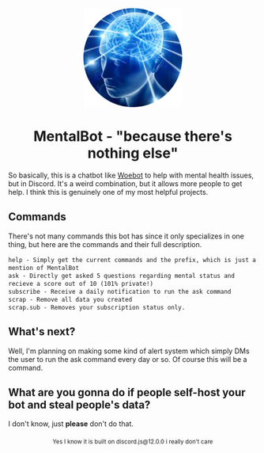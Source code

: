 <div align="center"><img src="https://raw.githubusercontent.com/ajskateboarder/stuff/main/brain.png" height="200"><br><h1>MentalBot - "because there's nothing else"</h1></div>

So basically, this is a chatbot like [Woebot](https://woebothealth.com/) to help with mental health issues, but in Discord. It's a weird combination, but it allows more people to get help. I think this is genuinely one of my most helpful projects.

## Commands
There's not many commands this bot has since it only specializes in one thing, but here are the commands and their full description.

```
help - Simply get the current commands and the prefix, which is just a mention of MentalBot
ask - Directly get asked 5 questions regarding mental status and recieve a score out of 10 (101% private!)
subscribe - Receive a daily notification to run the ask command
scrap - Remove all data you created
scrap.sub - Removes your subscription status only.
```

## What's next?
Well, I'm planning on making some kind of alert system which simply DMs the user to run the ask command every day or so. Of course this will be a command.

## What are you gonna do if people self-host your bot and steal people's data?
I don't know, just **please** don't do that.

<p align="center"><sub>Yes I know it is built on discord.js@12.0.0 i really don't care</sub></p>
